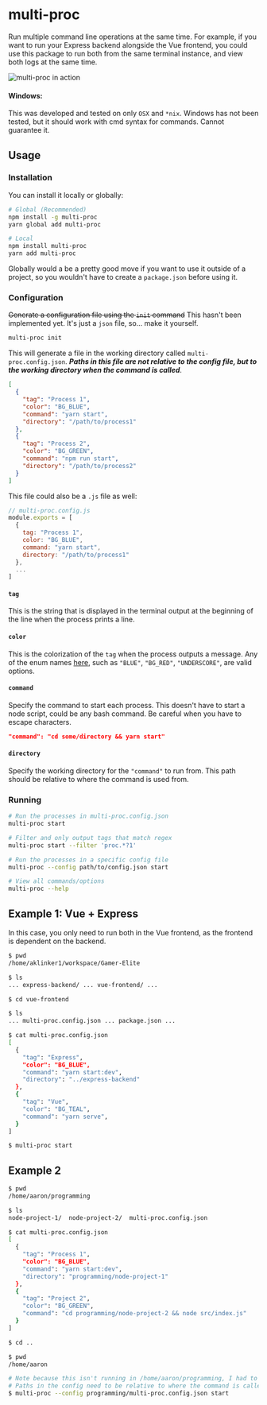 # multi-proc

Run multiple command line operations at the same time. For example, if you want to run your Express backend alongside the Vue frontend, you could use this package to run both from the same terminal instance, and view both logs at the same time.

![multi-proc in action](https://user-images.githubusercontent.com/10101283/50622981-96158780-0edf-11e9-9141-e3c671b97211.gif)

#### Windows:

This was developed and tested on only `OSX` and `*nix`. Windows has not been tested, but it should work with cmd syntax for commands. Cannot guarantee it.

## Usage

### Installation

You can install it locally or globally:

```bash
# Global (Recommended)
npm install -g multi-proc
yarn global add multi-proc

# Local
npm install multi-proc
yarn add multi-proc
```

Globally would a be a pretty good move if you want to use it outside of a project, so you wouldn't have to create a `package.json` before using it.

### Configuration

~~Generate a configuration file using the `init` command~~ This hasn't been implemented yet. It's just a `json` file, so... make it yourself.

```bash 
multi-proc init
```

This will generate a file in the working directory called `multi-proc.config.json`. ___Paths in this file are not relative to the config file, but to the working directory when the command is called___.

```json
[
  {
    "tag": "Process 1",
    "color": "BG_BLUE",
    "command": "yarn start",
    "directory": "/path/to/process1"
  },
  {
    "tag": "Process 2",
    "color": "BG_GREEN",
    "command": "npm run start",
    "directory": "/path/to/process2"
  }
]
```

This file could also be a `.js` file as well:

```js
// multi-proc.config.js
module.exports = [
  {
    tag: "Process 1",
    color: "BG_BLUE",
    command: "yarn start",
    directory: "/path/to/process1"
  },
  ...
]
```

#### `tag`

This is the string that is displayed in the terminal output at the beginning of the line when the process prints a line.

#### `color`
This is the colorization of the `tag` when the process outputs a message. Any of the enum names [here](https://github.com/aklinker1/multi-proc/blob/21c7f784a187f3467555dbc14d85a612a0eefb7c/src/Colors.ts#L3), such as `"BLUE"`, `"BG_RED"`, `"UNDERSCORE"`, are valid options.

#### `command`

Specify the command to start each process. This doesn't have to start a node script, could be any bash command. Be careful when you have to escape characters.

```json
"command": "cd some/directory && yarn start"
``` 

#### `directory`

Specify the working directory for the `"command"` to run from. This path should be relative to where the command is used from.

### Running

```bash
# Run the processes in multi-proc.config.json
multi-proc start

# Filter and only output tags that match regex
multi-proc start --filter 'proc.*?1'

# Run the processes in a specific config file
multi-proc --config path/to/config.json start

# View all commands/options
multi-proc --help
```

## Example 1: Vue + Express

In this case, you only need to run both in the Vue frontend, as the frontend is dependent on the backend.

```bash
$ pwd
/home/aklinker1/workspace/Gamer-Elite

$ ls
... express-backend/ ... vue-frontend/ ...

$ cd vue-frontend

$ ls
... multi-proc.config.json ... package.json ...

$ cat multi-proc.config.json
[
  {
    "tag": "Express",
    "color": "BG_BLUE",
    "command": "yarn start:dev",
    "directory": "../express-backend"
  },
  {
    "tag": "Vue",
    "color": "BG_TEAL",
    "command": "yarn serve",
  }
]

$ multi-proc start
```

## Example 2

```bash
$ pwd
/home/aaron/programming

$ ls
node-project-1/  node-project-2/  multi-proc.config.json

$ cat multi-proc.config.json
[
  {
    "tag": "Process 1",
    "color": "BG_BLUE",
    "command": "yarn start:dev",
    "directory": "programming/node-project-1"
  },
  {
    "tag": "Project 2",
    "color": "BG_GREEN",
    "command": "cd programming/node-project-2 && node src/index.js"
  }
]

$ cd ..

$ pwd 
/home/aaron

# Note because this isn't running in /home/aaron/programming, I had to add programming/* for the directory on the node-project-1 process and the cd for the node-project-2 process
# Paths in the config need to be relative to where the command is called from
$ multi-proc --config programming/multi-proc.config.json start
```
